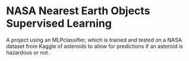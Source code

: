 # NASA Nearest Earth Objects Supervised Learning
A project using an MLPclassifier, which is trained and tested on a NASA dataset from Kaggle of asteroids to allow for predictions if an asteroid is hazardous or not.
